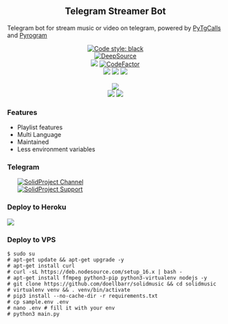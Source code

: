 <h2 align="center">Telegram Streamer Bot </h2>
<p>
Telegram bot for stream music or video on telegram, 
powered by <a href="https://github.com/pytgcalls/pytgcalls">PyTgCalls</a>
and <a href="https://github.com/pyrogram/pyrogram">Pyrogram</a>
</p>

<div align="center">
    <a href="https://github.com/psf/black"><img alt="Code style: black" src="https://img.shields.io/badge/code%20style-black-000000.svg"></a> <br /> 
    <a href="https://deepsource.io/gh/DoellBarr/solidmusic/?ref=repository-badge"><img src="https://static.deepsource.io/deepsource-badge-light-mini.svg" alt="DeepSource"></a><br> 
    <a href="https://www.codacy.com/gh/DoellBarr/solidmusic/dashboard?utm_source=github.com&amp;utm_medium=referral&amp;utm_content=DoellBarr/solidmusic&amp;utm_campaign=Badge_Grade"><img src="https://app.codacy.com/project/badge/Grade/63ed7098eee74e45956a3c4d0512078b"/></a>
    <a href="https://github.com/doellbarr/solidmusic"><img src="https://www.codefactor.io/repository/github/doellbarr/solidmusic/badge" alt="CodeFactor" /></a> <br />
    <a href="https://github.com/pyrogram/pyrogram"><img src="https://img.shields.io/badge/Pyrogram-1.2.9-blue?logo=github"></a>
    <a href="https://python.org"><img src="https://img.shields.io/badge/Python-3.9.7-blue?logo=python&logoColor=yellow"></a>
    <a href="https://github.com/pytgcalls/pytgcalls"><img src="https://img.shields.io/badge/PyTgCalls-0.8.1-blue?logo=github"></a> <br> <br>
    <a href="https://github.com/DoellBarr/solidmusic"><img src="https://img.shields.io/github/repo-size/doellbarr/solidmusic?logo=github"></a> <br>
    <a href="https://github.com/DoellBarr/solidmusic"><img src="https://img.shields.io/github/forks/DoellBarr/solidmusic?logo=github"></a>
    <a href="https://github.com/DoellBarr/solidmusic"><img src="https://img.shields.io/github/stars/DoellBarr/solidmusic?logo=github"></a>
</div>

<h3>Features</h3> 
<ul>
    <li>Playlist features</li>
    <li>Multi Language</li>
    <li>Maintained</li>
    <li>Less environment variables</li>
</ul>

<h3>Telegram</h3>
<ul>
    <a href="https://t.me/solidprojects"><img alt="SolidProject Channel" src="https://img.shields.io/badge/SolidProject-Channel-blue.svg?logo=telegram"></a> <br/>
    <a href="https://t.me/solidprojects_chat"><img alt="SolidProject Support" src="https://img.shields.io/badge/SolidProject-Support-blue.svg?logo=telegram"></a> <br/>
</ul>

<h3>Deploy to Heroku </h3>
<div>
    <a href="https://heroku.com/deploy"><img src="https://www.herokucdn.com/deploy/button.svg"></a>
</div>

### Deploy to VPS
```
$ sudo su
# apt-get update && apt-get upgrade -y
# apt-get install curl
# curl -sL https://deb.nodesource.com/setup_16.x | bash - 
# apt-get install ffmpeg python3-pip python3-virtualenv nodejs -y 
# git clone https://github.com/doellbarr/solidmusic && cd solidmusic 
# virtualenv venv && . venv/bin/activate 
# pip3 install --no-cache-dir -r requirements.txt 
# cp sample.env .env 
# nano .env # fill it with your env 
# python3 main.py
```